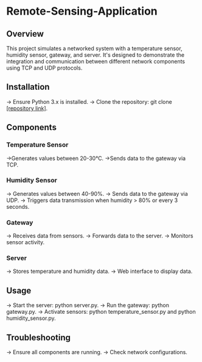# Remote-Sensing-Application
## Overview
This project simulates a networked system with a temperature sensor, humidity sensor, gateway, and server. It's designed to demonstrate the integration and communication between different network components using TCP and UDP protocols.

## Installation
-> Ensure Python 3.x is installed.
-> Clone the repository: git clone [[repository link]](https://github.com/utkubayguven/Remote-Sensing-Application).

## Components

### Temperature Sensor
->Generates values between 20-30°C.
->Sends data to the gateway via TCP.

### Humidity Sensor
-> Generates values between 40-90%.
-> Sends data to the gateway via UDP.
-> Triggers data transmission when humidity > 80% or every 3 seconds.

### Gateway
-> Receives data from sensors.
-> Forwards data to the server.
-> Monitors sensor activity.

### Server
-> Stores temperature and humidity data.
-> Web interface to display data.

## Usage
-> Start the server: python server.py.
-> Run the gateway: python gateway.py.
-> Activate sensors: python temperature_sensor.py and python humidity_sensor.py.

## Troubleshooting
-> Ensure all components are running.
-> Check network configurations.
